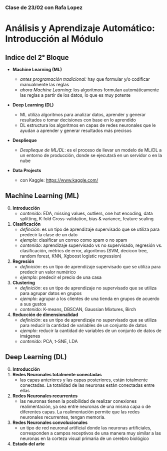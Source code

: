 ### Clase de 23/02 con Rafa Lopez
# Análisis y Aprendizaje Automático: Introducción al Módulo

## Indice del 2° Bloque
- **Machine Learning (ML)**
    - *antes programación tradicional:* hay que formular y/o codificar manualmente las reglas
    - *ahora Machine Learning:* los algoritmos formulan automáticamente las reglas a partir de los datos, lo que es muy potente
- **Deep Learning (DL)**
    - ML utiliza algoritmos para analizar datos, aprender y generar resultados o tomar decisiones con base en lo aprendido
    - DL estructura los algoritmos en capas de redes neuronales que le ayudan a aprender y generar resultados más precisos

- **Desplieque**
    - *Desplieque de ML/DL*: es el proceso de llevar un modelo de ML/DL a un entorno de producción, donde se ejecutará en un servidor o en la nube

- **Data Projects**
    - con Kaggle: https://www.kaggle.com/

## Machine Learning (ML)
0. **Introducción**
    - *contenido*: EDA, missing values, outliers, one hot encoding, data splitting, K-fold Cross-validation, bias & variance, feature scaling
1. **Clasificación**
    - *definción*: es un tipo de aprendizaje supervisado que se utiliza para predecir la clase de un dato
    - *ejemplo*: clasificar un correo como spam o no spam
    - *contenido*: aprendizaje supervisado vs no supervisado, regresión vs. clasificación, métrics de error, algoritmos (SVM, decicon tree, random forest, KNN, Xgboost logistic regression)
2. **Regresión**
    - *definición*: es un tipo de aprendizaje supervisado que se utiliza para predecir un valor numérico
    - *ejemplo*: predecir el precio de una casa
3. **Clustering**
    - *definición*: es un tipo de aprendizaje no supervisado que se utiliza para agrupar datos en grupos
    - *ejemplo*: agrupar a los clientes de una tienda en grupos de acuerdo a sus gustos
    - *contenido*: K-means, DBSCAN, Gaussian Mixtures, Birch
4. **Reducción de dimensionalidad**
    - *definición*: es un tipo de aprendizaje no supervisado que se utiliza para reducir la cantidad de variables de un conjunto de datos
    - *ejemplo*: reducir la cantidad de variables de un conjunto de datos de imágenes
    - *contenido*: PCA, t-SNE, LDA

## Deep Learning (DL)
0. **Introducción**
1. **Redes Neuronales totalmente conectadas**
    - las capas anteriores y las capas posteriores, están totalmente conectadas. La totalidad de las neuronas están conectadas entre ellas
2. **Redes Neuronales recurrentes**
    - las neuronas tienen la posibilidad de realizar conexiones realimentación, ya sea entre neuronas de una misma capa o de diferentes capas. La realimentación permite que las redes neuronales recurrentes, tengan memoria.
3. **Redes Neuronales convolucionales**
    - un tipo de red neuronal artificial donde las neuronas artificiales, corresponden a campos receptivos de una manera muy similar a las neuronas en la corteza visual primaria de un cerebro biológico
4. **Estado del arte**

   